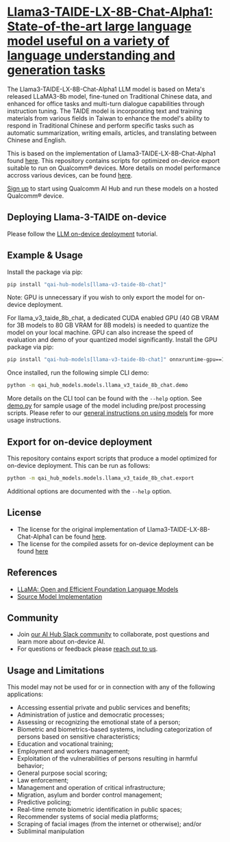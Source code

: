 # [Llama3-TAIDE-LX-8B-Chat-Alpha1: State-of-the-art large language model useful on a variety of language understanding and generation tasks](https://aihub.qualcomm.com/models/llama_v3_taide_8b_chat)

The Llama3-TAIDE-LX-8B-Chat-Alpha1 LLM model is based on Meta's released LLaMA3-8b model, fine-tuned on Traditional Chinese data, and enhanced for office tasks and multi-turn dialogue capabilities through instruction tuning. The TAIDE model is incorporating text and training materials from various fields in Taiwan to enhance the model's ability to respond in Traditional Chinese and perform specific tasks such as automatic summarization, writing emails, articles, and translating between Chinese and English.

This is based on the implementation of Llama3-TAIDE-LX-8B-Chat-Alpha1 found [here](https://huggingface.co/taide/Llama3-TAIDE-LX-8B-Chat-Alpha1). This repository contains scripts for optimized on-device
export suitable to run on Qualcomm® devices. More details on model performance
accross various devices, can be found [here](https://aihub.qualcomm.com/models/llama_v3_taide_8b_chat).

[Sign up](https://myaccount.qualcomm.com/signup) to start using Qualcomm AI Hub and run these models on a hosted Qualcomm® device.

## Deploying Llama-3-TAIDE on-device

Please follow the [LLM on-device deployment](https://github.com/quic/ai-hub-apps/tree/main/tutorials/llm_on_genie) tutorial.



## Example & Usage

Install the package via pip:
```bash
pip install "qai-hub-models[llama-v3-taide-8b-chat]"
```

Note: GPU is unnecessary if you wish to only export the model for on-device deployment.

For llama_v3_taide_8b_chat, a dedicated CUDA enabled GPU (40 GB VRAM for 3B models to 80 GB VRAM for 8B models) is needed to quantize the model on your local machine. GPU can also increase the speed of evaluation and demo of your quantized model significantly.
Install the GPU package via pip:
```bash
pip install "qai-hub-models[llama-v3-taide-8b-chat]" onnxruntime-gpu==1.22 https://github.com/quic/aimet/releases/download/2.14.0/aimet_onnx-2.14.0+cu121-cp310-cp310-manylinux_2_34_x86_64.whl -f https://download.pytorch.org/whl/torch_stable.html
```



Once installed, run the following simple CLI demo:

```bash
python -m qai_hub_models.models.llama_v3_taide_8b_chat.demo
```
More details on the CLI tool can be found with the `--help` option. See
[demo.py](demo.py) for sample usage of the model including pre/post processing
scripts. Please refer to our [general instructions on using
models](../../../#getting-started) for more usage instructions.

## Export for on-device deployment

This repository contains export scripts that produce a model optimized for
on-device deployment. This can be run as follows:

```bash
python -m qai_hub_models.models.llama_v3_taide_8b_chat.export
```
Additional options are documented with the `--help` option.


## License
* The license for the original implementation of Llama3-TAIDE-LX-8B-Chat-Alpha1 can be found
  [here](https://en.taide.tw/download.html).
* The license for the compiled assets for on-device deployment can be found [here](https://en.taide.tw/download.html)


## References
* [LLaMA: Open and Efficient Foundation Language Models](https://ai.meta.com/blog/meta-llama-3/)
* [Source Model Implementation](https://huggingface.co/taide/Llama3-TAIDE-LX-8B-Chat-Alpha1)



## Community
* Join [our AI Hub Slack community](https://aihub.qualcomm.com/community/slack) to collaborate, post questions and learn more about on-device AI.
* For questions or feedback please [reach out to us](mailto:ai-hub-support@qti.qualcomm.com).


## Usage and Limitations

This model may not be used for or in connection with any of the following applications:

- Accessing essential private and public services and benefits;
- Administration of justice and democratic processes;
- Assessing or recognizing the emotional state of a person;
- Biometric and biometrics-based systems, including categorization of persons based on sensitive characteristics;
- Education and vocational training;
- Employment and workers management;
- Exploitation of the vulnerabilities of persons resulting in harmful behavior;
- General purpose social scoring;
- Law enforcement;
- Management and operation of critical infrastructure;
- Migration, asylum and border control management;
- Predictive policing;
- Real-time remote biometric identification in public spaces;
- Recommender systems of social media platforms;
- Scraping of facial images (from the internet or otherwise); and/or
- Subliminal manipulation
